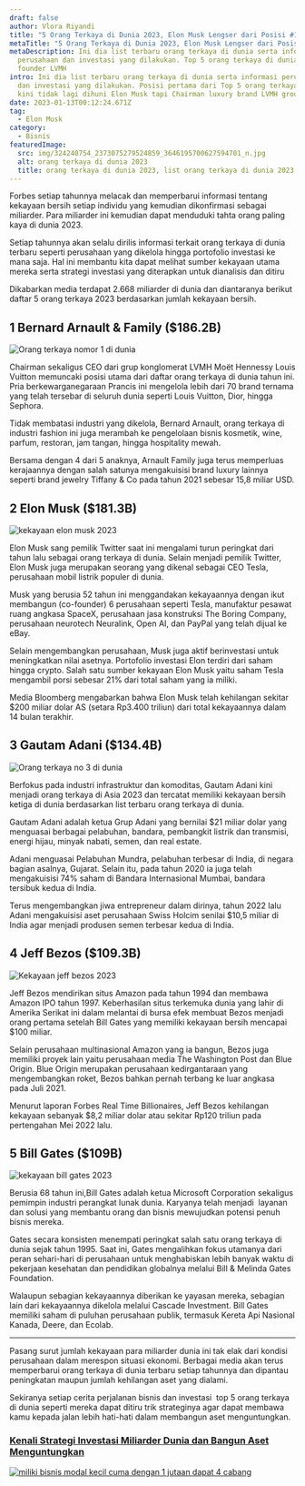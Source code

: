 ```yaml
---
draft: false
author: Vlora Riyandi
title: "5 Orang Terkaya di Dunia 2023, Elon Musk Lengser dari Posisi #1"
metaTitle: "5 Orang Terkaya di Dunia 2023, Elon Musk Lengser dari Posisi #1"
metaDescription: Ini dia list terbaru orang terkaya di dunia serta informasi
  perusahaan dan investasi yang dilakukan. Top 5 orang terkaya di dunia yaitu
  founder LVMH
intro: Ini dia list terbaru orang terkaya di dunia serta informasi perusahaan
  dan investasi yang dilakukan. Posisi pertama dari Top 5 orang terkaya di dunia
  kini tidak lagi dihuni Elon Musk tapi Chairman luxury brand LVMH group.
date: 2023-01-13T00:12:24.671Z
tag:
  - Elon Musk
category:
  - Bisnis
featuredImage:
  src: img/324240754_2373075279524859_3646195700627594701_n.jpg
  alt: orang terkaya di dunia 2023
  title: orang terkaya di dunia 2023, list orang terkaya di dunia 2023
---
```

Forbes setiap tahunnya melacak dan memperbarui informasi tentang kekayaan bersih setiap individu yang kemudian dikonfirmasi sebagai miliarder. Para miliarder ini kemudian dapat menduduki tahta orang paling kaya di dunia 2023.

Setiap tahunnya akan selalu dirilis informasi terkait orang terkaya di dunia terbaru seperti perusahaan yang dikelola hingga portofolio investasi ke mana saja. Hal ini membantu kita dapat melihat sumber kekayaan utama mereka serta strategi investasi yang diterapkan untuk dianalisis dan ditiru 

Dikabarkan media terdapat 2.668 miliarder di dunia dan diantaranya berikut daftar 5 orang terkaya 2023 berdasarkan jumlah kekayaan bersih. 

## 1 Bernard Arnault & Family ($186.2B)



![Orang terkaya nomor 1 di dunia](https://lh5.googleusercontent.com/IJMhS7Zsy5S3dUv-rfKMz89g0dfQZUI-pwW0TlIDOpNhbqwynsVSF8itnzZ6rfTVMEJf_M8BdN78EaKz_ayfq_iU4UnDpAfDb9MfgqP3UboWgu1kGk56KS30QG88CKg2DggNpMM5f88N90D1Kn0L5nHsev5JqY0HlnIVUD8-_eNXe8YddY2NkfDeYnW9fQ "orang terkaya di dunia ")

Chairman sekaligus CEO dari grup konglomerat LVMH Moët Hennessy Louis Vuitton memuncaki posisi utama dari daftar orang terkaya di dunia tahun ini. Pria berkewarganegaraan Prancis ini mengelola lebih dari 70 brand ternama yang telah tersebar di seluruh dunia seperti Louis Vuitton, Dior, hingga Sephora.

Tidak membatasi industri yang dikelola, Bernard Arnault, orang terkaya di industri fashion ini juga merambah ke pengelolaan bisnis kosmetik, wine, parfum, restoran, jam tangan, hingga hospitality mewah. 

Bersama dengan 4 dari 5 anaknya, Arnault Family juga terus memperluas kerajaannya dengan salah satunya mengakuisisi brand luxury lainnya seperti brand jewelry Tiffany & Co pada tahun 2021 sebesar 15,8 miliar USD.

## 2 Elon Musk ($181.3B)

![kekayaan elon musk 2023](img/324722040_911926129994722_1409510911418728510_n.jpg "Total kekayaan elon musk 2023")

Elon Musk sang pemilik Twitter saat ini mengalami turun peringkat dari tahun lalu sebagai orang terkaya di dunia. Selain menjadi pemilik Twitter, Elon Musk juga merupakan seorang yang dikenal sebagai CEO Tesla, perusahaan mobil listrik populer di dunia.

Musk yang berusia 52 tahun ini menggandakan kekayaannya dengan ikut membangun (co-founder) 6 perusahaan seperti Tesla, manufaktur pesawat ruang angkasa SpaceX, perusahaan jasa konstruksi The Boring Company, perusahaan neurotech Neuralink, Open AI, dan PayPal yang telah dijual ke eBay.  

Selain mengembangkan perusahaan, Musk juga aktif berinvestasi untuk meningkatkan nilai asetnya. Portofolio investasi Elon terdiri dari saham hingga crypto. Salah satu sumber kekayaan Elon Musk yaitu saham Tesla mengambil porsi sebesar 21% dari total saham yang ia miliki. 

Media Bloomberg mengabarkan bahwa Elon Musk telah kehilangan sekitar $200 miliar dolar AS (setara Rp3.400 triliun) dari total kekayaannya dalam 14 bulan terakhir.

## 3 Gautam Adani ($134.4B)

![Orang terkaya no 3 di dunia](img/324840945_707333897712903_3114749121111774535_n.jpg "Orang terkaya di dunia")

Berfokus pada industri infrastruktur dan komoditas, Gautam Adani kini menjadi orang terkaya di Asia 2023 dan tercatat memiliki kekayaan bersih ketiga di dunia berdasarkan list terbaru orang terkaya di dunia. 

Gautam Adani adalah ketua Grup Adani yang bernilai $21 miliar dolar yang menguasai berbagai pelabuhan, bandara, pembangkit listrik dan transmisi, energi hijau, minyak nabati, semen, dan real estate.

Adani menguasai Pelabuhan Mundra, pelabuhan terbesar di India, di negara bagian asalnya, Gujarat. Selain itu, pada tahun 2020 ia juga telah mengakuisisi 74% saham di Bandara Internasional Mumbai, bandara tersibuk kedua di India. 

Terus mengembangkan jiwa entrepreneur dalam dirinya, tahun 2022 lalu Adani mengakuisisi aset perusahaan Swiss Holcim senilai $10,5 miliar di India agar menjadi produsen semen terbesar kedua di India. 

## 4 Jeff Bezos ($109.3B)

![Kekayaan jeff bezos 2023](img/324445232_690526482715194_7134376842361276127_n.jpg "kekayaan jeff bezos 2023")

Jeff Bezos mendirikan situs Amazon pada tahun 1994 dan membawa Amazon IPO tahun 1997. Keberhasilan situs terkemuka dunia yang lahir di Amerika Serikat ini dalam melantai di bursa efek membuat Bezos menjadi orang pertama setelah Bill Gates yang memiliki kekayaan bersih mencapai $100 miliar. 

Selain perusahaan multinasional Amazon yang ia bangun, Bezos juga memiliki proyek lain yaitu perusahaan media The Washington Post dan Blue Origin. Blue Origin merupakan perusahaan kedirgantaraan yang mengembangkan roket, Bezos bahkan pernah terbang ke luar angkasa pada Juli 2021.

Menurut laporan Forbes Real Time Billionaires, Jeff Bezos kehilangan kekayaan sebanyak $8,2 miliar dolar atau sekitar Rp120 triliun pada pertengahan Mei 2022 lalu.

## 5 Bill Gates ($109B)

![kekayaan bill gates 2023](img/324702729_561063765899297_5738101014243507524_n.jpg "berapa kekayaan bill gates 2023")

Berusia 68 tahun ini,Bill Gates adalah ketua Microsoft Corporation sekaligus pemimpin industri perangkat lunak dunia. Karyanya telah menjadi  layanan dan solusi yang membantu orang dan bisnis mewujudkan potensi penuh bisnis mereka. 

Gates secara konsisten menempati peringkat salah satu orang terkaya di dunia sejak tahun 1995. Saat ini, Gates mengalihkan fokus utamanya dari peran sehari-hari di perusahaan untuk menghabiskan lebih banyak waktu di pekerjaan kesehatan dan pendidikan globalnya melalui Bill & Melinda Gates Foundation. 

Walaupun sebagian kekayaannya diberikan ke yayasan mereka, sebagian lain dari kekayaannya dikelola melalui Cascade Investment. Bill Gates memiliki saham di puluhan perusahaan publik, termasuk Kereta Api Nasional Kanada, Deere, dan Ecolab.

- - -

Pasang surut jumlah kekayaan para miliarder dunia ini tak elak dari kondisi perusahaan dalam merespon situasi ekonomi. Berbagai media akan terus memperbarui orang terkaya di dunia terbaru setiap tahunnya dan dipantau peningkatan maupun jumlah kehilangan aset yang dialami.

Sekiranya setiap cerita perjalanan bisnis dan investasi  top 5 orang terkaya di dunia seperti mereka dapat ditiru trik strateginya agar dapat membawa kamu kepada jalan lebih hati-hati dalam membangun aset menguntungkan.

### [Kenali Strategi Investasi Miliarder Dunia dan Bangun Aset Menguntungkan](https://app.landx.id/?utm_source=Organic+Page&utm_medium=Content+Blog&utm_campaign=BlogLandX&utm_id=Blog)

<!--StartFragment-->

[![miliki bisnis modal kecil cuma dengan 1 jutaan dapat 4 cabang ](https://accountgram-production.sfo2.cdn.digitaloceanspaces.com/landx_ghost/2021/11/jadi-owner-bisnis-hanya-1-jutaan-dengan-cuan-yang-sangat-menjanjikan.png)](https://landx.id/?utm_source=Blog&utm_medium=organic+keyword&utm_campaign=blog&utm_id=Blog)

<!--EndFragment-->